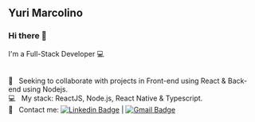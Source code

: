 ## Yuri Marcolino

### Hi there 👋

I'm a Full-Stack Developer :computer:

 <br/> :purple_heart: &nbsp; Seeking to collaborate with projects in Front-end using React & Back-end using Nodejs.
 <br/> :computer: &nbsp; My stack: ReactJS, Node.js, React Native & Typescript.
 <br/> :email: &nbsp; Contact me: [![Linkedin Badge](https://img.shields.io/badge/-LinkedIn-blue?style=flat-square&logo=Linkedin&logoColor=white&link=https://www.linkedin.com/in/yurimferreira/)](https://www.linkedin.com/in/yurimferreira/) 
| 
[![Gmail Badge](https://img.shields.io/badge/-Gmail-c14438?style=flat-square&logo=Gmail&logoColor=white&link=mailto:yurifmarcolino@gmail.com)](mailto:yurifmarcolino@gmail.com)

